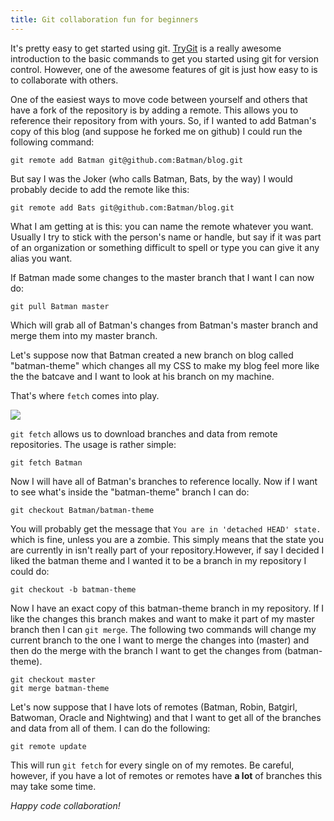 ```yaml
---
title: Git collaboration fun for beginners
---
```


It's pretty easy to get started using git. [TryGit](http://try.github.com/) is a really awesome introduction to the basic commands to get you started using git for version control. However, one of the awesome features of git is just how easy to is to collaborate with others. 

One of the easiest ways to move code between yourself and others that have a fork of the repository is by adding a remote. This allows you to reference their repository from with yours. So, if I wanted to add Batman's copy of this blog (and suppose he forked me on github) I could run the following command:

```
git remote add Batman git@github.com:Batman/blog.git
```

But say I was the Joker (who calls Batman, Bats, by the way) I would probably decide to add the remote like this: 

```
git remote add Bats git@github.com:Batman/blog.git
```

What I am getting at is this: you can name the remote whatever you want. Usually I try to stick with the person's name or handle, but say if it was part of an organization or something difficult to spell or type you can give it any alias you want.


If Batman made some changes to the master branch that I want I can now do:

```
git pull Batman master
```

Which will grab all of Batman's changes from Batman's master branch and merge them into my master branch.

Let's suppose now that Batman created a new branch on blog called "batman-theme" which changes all my CSS to make my blog feel more like the the batcave and I want to look at his branch on my machine. 

That's where ```fetch``` comes into play. 

![](http://i.imgur.com/Lmzix.gif)

```git fetch``` allows us to download branches and data from remote repositories. The usage is rather simple: 

```
git fetch Batman
```

Now I will have all of Batman's branches to reference locally. Now if I want to see what's inside the "batman-theme" branch I can do:

```
git checkout Batman/batman-theme
```

You will probably get the message that ```You are in 'detached HEAD' state.``` which is fine, unless you are a zombie. This simply means that the state you are currently in isn't really part of your repository.However, if say I decided I liked the batman theme and I wanted it to be a branch in my repository I could do:

```
git checkout -b batman-theme
```

Now I have an exact copy of this batman-theme branch in my repository. If I like the changes this branch makes and want to make it part of my master branch then I can ```git merge```. The following two commands will change my current branch to the one I want to merge the changes into (master) and then do the merge with the branch I want to get the changes from (batman-theme). 

```
git checkout master
git merge batman-theme
```

Let's now suppose that I have lots of remotes (Batman, Robin, Batgirl, Batwoman, Oracle and Nightwing) and that I want to get all of the branches and data from all of them. I can do the following:

```
git remote update
```

This will run ```git fetch``` for every single on of my remotes. Be careful, however, if you have a lot of remotes or remotes have **a lot** of branches this may take some time. 

*Happy code collaboration!*